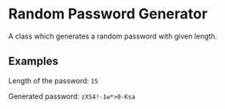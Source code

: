 # Random Password Generator
A class which generates a random password with given length.

## Examples
Length of the password: `15`

Generated password: `zXS4!-1w*>0-Ksa`
